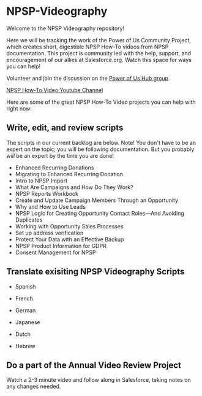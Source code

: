 # NPSP-Videography

Welcome to the NPSP Videography repository! 

Here we will be tracking the work of the Power of Us Community Project, which creates short, digestible NPSP How-To videos from NPSP documentation. This project is community led with the help, support, and encouragement of our allies at Salesforce.org. Watch this space for ways you can help!

Volunteer and join the discussion on the [Power of Us Hub group](https://powerofus.force.com/s/feed/0D51E00005GfhR2SAJ)

[NPSP How-To Video Youtube Channel](https://www.youtube.com/channel/UC8kDDLRZzDdOBS24al99Kag)


Here are some of the great NPSP How-To Video projects you can help with right now:

## Write, edit, and review scripts
The scripts in our current backlog are below. Note! You don't have to be an expert on the topic; you will be following documentation. But you probably *will* be an expert by the time you are done!

* Enhanced Recurring Donations
* Migrating to Enhanced Recurring Donation
* Intro to NPSP Import 
* What Are Campaigns and How Do They Work?
* NPSP Reports Workbook
* Create and Update Campaign Members Through an Opportunity
* Why and How to Use Leads
* NPSP Logic for Creating Opportunity Contact Roles—And Avoiding Duplicates
* Working with Opportunity Sales Processes
* Set up address verification
* Protect Your Data with an Effective Backup
* NPSP Product Information for GDPR
* Consent Management for NPSP
 

## Translate exisiting NPSP Videography Scripts
* Spanish

* French

* German

* Japanese

* Dutch

* Hebrew
 

## Do a part of the Annual Video Review Project
Watch a 2-3 minute video and follow along in Salesforce, taking notes on any changes needed.
 
